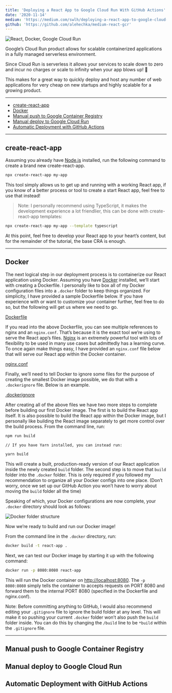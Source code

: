 ```yaml
---
title: 'Deploying a React App to Google Cloud Run With GitHub Actions'
date: '2020-11-14'
medium: 'https://medium.com/swlh/deploying-a-react-app-to-google-cloud-run-with-github-actions-ae24ac6cb85a'
github: 'https://github.com/alehechka/medium-react-gcr'
---
```


![React, Docker, Google Cloud Run](/images/deploy-cra-gcr-gha/react_docker_gcr.png)

Google’s Cloud Run product allows for scalable containerized applications in a fully managed serverless environment.

Since Cloud Run is serverless it allows your services to scale down to zero and incur no charges or scale to infinity when your app blows up! 🤯

This makes for a great way to quickly deploy and host any number of web applications for very cheap on new startups and highly scalable for a growing product.

---

- [create-react-app](#create-react-app)
- [Docker](#docker)
- [Manual push to Google Container Registry](#manual-push-to-google-container-registry)
- [Manual deploy to Google Cloud Run](#manual-deploy-to-google-cloud-run)
- [Automatic Deployment with GitHub Actions](#automatic-deployment-with-github-actions)

---

## create-react-app

Assuming you already have [Node.js](http://nodejs.org/) installed, run the following command to create a brand new create-react-app.

```bash
npx create-react-app my-app
```

This tool simply allows us to get up and running with a working React app, if you know of a better process or tool to create a start React app, feel free to use that instead!

> Note: I personally recommend using TypeScript, it makes the development experience a lot friendlier, this can be done with create-react-app templates:

```bash
npx create-react-app my-app --template typescript
```

At this point, feel free to develop your React app to your heart’s content, but for the remainder of the tutorial, the base CRA is enough.

---

## Docker

The next logical step in our deployment process is to containerize our React application using Docker. Assuming you have [Docker](https://www.docker.com/get-started) installed, we’ll start with creating a Dockerfile. I personally like to box all of my Docker configuration files into a `.docker` folder to keep things organized. For simplicity, I have provided a sample Dockerfile below. If you have experience with or want to customize your container further, feel free to do so, but the following will get us where we need to go.

<script src="https://gist.github.com/alehechka/d62489e0a874ada510979dfc9a6d2df1.js"></script>

[Dockerfile](https://gist.github.com/alehechka/d62489e0a874ada510979dfc9a6d2df1)

If you read into the above Dockerfile, you can see multiple references to nginx and an `nginx.conf`. That’s because it is the exact tool we’re using to serve the React app’s files. [Nginx](https://www.nginx.com/) is an extremely powerful tool with lots of flexibility to be used in many use cases but admittedly has a learning curve. To once again make things easy, I have provided an `nginx.conf` file below that will serve our React app within the Docker container.

<script src="https://gist.github.com/alehechka/33b85f46eacefae88979a110d10200d0.js"></script>

[nginx.conf](https://gist.github.com/alehechka/33b85f46eacefae88979a110d10200d0)

Finally, we’ll need to tell Docker to ignore some files for the purpose of creating the smallest Docker image possible, we do that with a `.dockerignore` file. Below is an example.

<script src="https://gist.github.com/alehechka/104d5f805625255060beaf8dc9247800.js"></script>

[.dockerignore](https://gist.github.com/alehechka/104d5f805625255060beaf8dc9247800)

After creating all of the above files we have two more steps to complete before building our first Docker image. The first is to build the React app itself. It is also possible to build the React app within the Docker image, but I personally like building the React image separately to get more control over the build process. From the command line, run:

```bash
npm run build

// If you have Yarn installed, you can instead run:

yarn build
```

This will create a built, production-ready version of our React application inside the newly created `build` folder. The second step is to move that `build` folder into the `.docker` folder. This is only required if you followed my recommendation to organize all your Docker configs into one place. (Don’t worry, once we set up our GitHub Action you won’t have to worry about moving the `build` folder all the time)

Speaking of which, your Docker configurations are now complete, your `.docker` directory should look as follows:

![Docker folder structure](/images/deploy-cra-gcr-gha/docker_folder.png)

Now we’re ready to build and run our Docker image!

From the command line in the `.docker` directory, run:

```bash
docker build -t react-app .
```

Next, we can test our Docker image by starting it up with the following command:

```bash
docker run -p 8080:8080 react-app
```

This will run the Docker container on [http://localhost:8080](http://localhost:8080). The `-p 8080:8080` simply tells the container to accepts requests on PORT 8080 and forward them to the internal PORT 8080 (specified in the Dockerfile and nginx.conf).

Note: Before committing anything to GitHub, I would also recommend editing your `.gitignore` file to ignore the build folder at any level. This will make it so pushing your current `.docker` folder won’t also push the `build` folder inside. You can do this by changing the `/build` line to be `*build` within the `.gitignore` file.

---

## Manual push to Google Container Registry

## Manual deploy to Google Cloud Run

## Automatic Deployment with GitHub Actions
